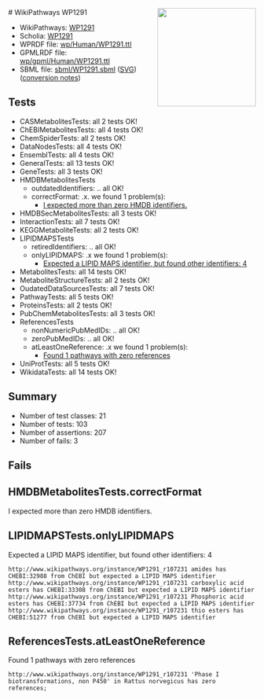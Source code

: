 <img style="float: right; width: 200px" src="../logo.png" />
# WikiPathways WP1291

* WikiPathways: [WP1291](https://identifiers.org/wikipathways:WP1291)
* Scholia: [WP1291](https://scholia.toolforge.org/wikipathways/WP1291)
* WPRDF file: [wp/Human/WP1291.ttl](../wp/Human/WP1291.ttl)
* GPMLRDF file: [wp/gpml/Human/WP1291.ttl](../wp/gpml/Human/WP1291.ttl)
* SBML file: [sbml/WP1291.sbml](../sbml/WP1291.sbml) ([SVG](../sbml/WP1291.svg)) ([conversion notes](../sbml/WP1291.txt))

## Tests
* CASMetabolitesTests: all 2 tests OK!
* ChEBIMetabolitesTests: all 4 tests OK!
* ChemSpiderTests: all 2 tests OK!
* DataNodesTests: all 4 tests OK!
* EnsemblTests: all 4 tests OK!
* GeneralTests: all 13 tests OK!
* GeneTests: all 3 tests OK!
* HMDBMetabolitesTests
    * outdatedIdentifiers: .. all OK!
    * correctFormat: .x. we found 1 problem(s):
        * [I expected more than zero HMDB identifiers.](#ad154c1e)
* HMDBSecMetabolitesTests: all 3 tests OK!
* InteractionTests: all 7 tests OK!
* KEGGMetaboliteTests: all 2 tests OK!
* LIPIDMAPSTests
    * retiredIdentifiers: .. all OK!
    * onlyLIPIDMAPS: .x we found 1 problem(s):
        * [Expected a LIPID MAPS identifier, but found other identifiers: 4](#48cc60bb)
* MetabolitesTests: all 14 tests OK!
* MetaboliteStructureTests: all 2 tests OK!
* OudatedDataSourcesTests: all 7 tests OK!
* PathwayTests: all 5 tests OK!
* ProteinsTests: all 2 tests OK!
* PubChemMetabolitesTests: all 3 tests OK!
* ReferencesTests
    * nonNumericPubMedIDs: .. all OK!
    * zeroPubMedIDs: .. all OK!
    * atLeastOneReference: .x we found 1 problem(s):
        * [Found 1 pathways with zero references](#35eb778e)
* UniProtTests: all 5 tests OK!
* WikidataTests: all 14 tests OK!


## Summary

* Number of test classes: 21
* Number of tests: 103
* Number of assertions: 207
* Number of fails: 3

## Fails

<a name="ad154c1e" />

## HMDBMetabolitesTests.correctFormat

I expected more than zero HMDB identifiers.
<a name="48cc60bb" />

## LIPIDMAPSTests.onlyLIPIDMAPS

Expected a LIPID MAPS identifier, but found other identifiers: 4
```
http://www.wikipathways.org/instance/WP1291_r107231 amides has CHEBI:32988 from ChEBI but expected a LIPID MAPS identifier
http://www.wikipathways.org/instance/WP1291_r107231 carboxylic acid esters has CHEBI:33308 from ChEBI but expected a LIPID MAPS identifier
http://www.wikipathways.org/instance/WP1291_r107231 Phosphoric acid esters has CHEBI:37734 from ChEBI but expected a LIPID MAPS identifier
http://www.wikipathways.org/instance/WP1291_r107231 thio esters has CHEBI:51277 from ChEBI but expected a LIPID MAPS identifier
```

<a name="35eb778e" />

## ReferencesTests.atLeastOneReference

Found 1 pathways with zero references
```
http://www.wikipathways.org/instance/WP1291_r107231 'Phase I biotransformations, non P450' in Rattus norvegicus has zero references; 
```

